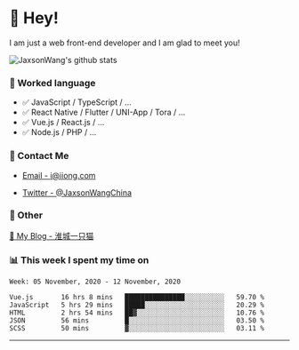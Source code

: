 # 👋 Hey!

I am just a web front-end developer and I am glad to meet you!

![JaxsonWang's github stats](https://github-readme-stats.vercel.app/api?username=JaxsonWang&&show_icons=true&&title_color=1abc9c&&icon_color=1abc9c)


### 📝 Worked language

- ✅ JavaScript / TypeScript / ...
- ✅ React Native / Flutter / UNI-App / Tora / ...
- ✅ Vue.js / React.js / ...
- ✅ Node.js / PHP / ...

### 📮 Contact Me

- [Email - i@iiong.com](mailto:i@iiong.com)

- [Twitter - @JaxsonWangChina](https://twitter.com/JaxsonWangChina)

### 🤪 Other

[📌 My Blog - 淮城一只猫](https://iiong.com)

### 📊 This week I spent my time on

<!--START_SECTION:waka-->
```text
Week: 05 November, 2020 - 12 November, 2020

Vue.js       16 hrs 8 mins   ███████████████░░░░░░░░░░   59.70 % 
JavaScript   5 hrs 29 mins   █████░░░░░░░░░░░░░░░░░░░░   20.29 % 
HTML         2 hrs 54 mins   ██▓░░░░░░░░░░░░░░░░░░░░░░   10.76 % 
JSON         56 mins         █░░░░░░░░░░░░░░░░░░░░░░░░   03.50 % 
SCSS         50 mins         ▓░░░░░░░░░░░░░░░░░░░░░░░░   03.11 % 
```
<!--END_SECTION:waka-->

---
